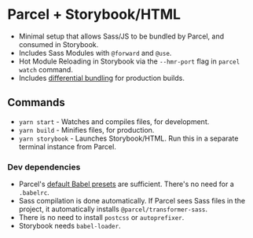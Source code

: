 # Parcel + Storybook/HTML

- Minimal setup that allows Sass/JS to be bundled by Parcel, and consumed in Storybook.
- Includes Sass Modules with `@forward` and `@use`.
- Hot Module Reloading in Storybook via the `--hmr-port` flag in `parcel watch` command.
- Includes [differential bundling](https://parceljs.org/features/targets/#differential-bundling) for production builds.

## Commands
- `yarn start` - Watches and compiles files, for development.
- `yarn build` - Minifies files, for production.
- `yarn storybook` - Launches Storybook/HTML. Run this in a separate terminal instance from Parcel.

### Dev dependencies
- Parcel's [default Babel presets](https://parceljs.org/languages/javascript/#default-presets) are sufficient. There's no need for a `.babelrc`.
- Sass compilation is done automatically. If Parcel sees Sass files in the project, it automatically installs `@parcel/transformer-sass`.
- There is no need to install `postcss` or `autoprefixer`.
- Storybook needs `babel-loader`.
